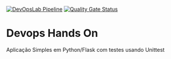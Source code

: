 [![DevOpsLab Pipeline](https://github.com/marciotorquato/devopslab/actions/workflows/pipeline.yml/badge.svg)](https://github.com/marciotorquato/devopslab/actions/workflows/pipeline.yml)  [![Quality Gate Status](https://sonarcloud.io/api/project_badges/measure?project=marciotorquato_devopslab&metric=alert_status)](https://sonarcloud.io/summary/new_code?id=marciotorquato_devopslab)





# Devops Hands On
Aplicação Simples em Python/Flask com testes usando Unittest

